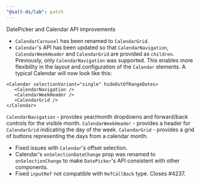 ```yaml
---
"@salt-ds/lab": patch
---
```


DatePicker and Calendar API improvements

- `CalendarCarousel` has been renamed to `CalendarGrid`.
- `Calendar`'s API has been updated so that `CalendarNavigation`, `CalendarWeekHeader` and `CalendarGrid` are provided as `children`. Previously, only `CalendarNavigation` was supported.
  This enables more flexibility in the layout and configuration of the `Calendar` elements.
  A typical Calendar will now look like this:

```
<Calendar selectionVariant="single" hideOutOfRangeDates>
   <CalendarNavigation />
   <CalendarWeekHeader />
   <CalendarGrid />
</Calendar>
```

`CalendarNavigation` - provides year/month dropdowns and forward/back controls for the visible month.
`CalendarWeekHeader` - provides a header for `CalendarGrid` indicating the day of the week.
`CalendarGrid` - provides a grid of buttons representing the days from a calendar month.

- Fixed issues with `Calendar`'s offset selection.
- Calendar's `onSelectionDateChange` prop was renamed to `onSelectionChange` to make `DatePicker`'s API consistent with other components.
- Fixed `inputRef` not compatible with `RefCallBack` type. Closes #4237.
